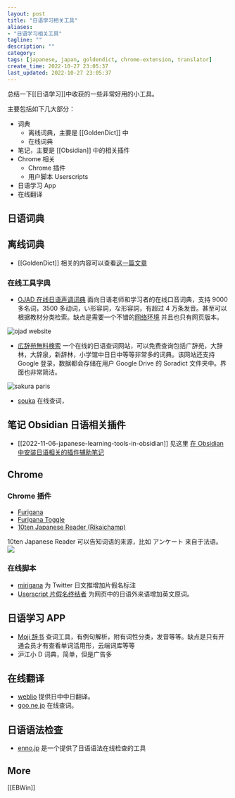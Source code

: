 ```yaml
---
layout: post
title: "日语学习相关工具"
aliases:
- "日语学习相关工具"
tagline: ""
description: ""
category: 
tags: [japanese, japan, goldendict, chrome-extension, translator]
create_time: 2022-10-27 23:05:37
last_updated: 2022-10-27 23:05:37
---
```


总结一下[[日语学习]]中收获的一些非常好用的小工具。

主要包括如下几大部分：

- 词典
  - 离线词典，主要是 [[GoldenDict]] 中
  - 在线词典
- 笔记，主要是 [[Obsidian]] 中的相关插件
- Chrome 相关
  - Chrome 插件
  - 用户脚本 Userscripts
- 日语学习 App
- 在线翻译

## 日语词典

## 离线词典

- [[GoldenDict]] 相关的内容可以查看[这一篇文章](https://blog.einverne.info/post/2022/10/japanese-goldendict-dictionary.html)

### 在线工具字典

- [OJAD 在线日语声调词典](https://www.gavo.t.u-tokyo.ac.jp/ojad/) 面向日语老师和学习者的在线口音词典，支持 9000 多名词，3500 多动词，い形容詞，な形容詞，有超过 4 万条发音。甚至可以根据教材分类检索。缺点是需要一个不错的[网络环境](https://board.gtk.pw) 并且也只有网页版本。

![ojad website](https://photo.einverne.info/images/2022/10/27/RrWn.png)

- [広辞苑無料検索](https://sakura-paris.org/dict/) 一个在线的日语查词网站，可以免费查询包括广辞苑，大辞林，大辞泉，新辞林，小学馆中日日中等等非常多的词典。该网站还支持 Google 登录，数据都会存储在用户 Google Drive 的 Soradict 文件夹中。界面也非常简洁。

![sakura paris](https://photo.einverne.info/images/2022/10/27/Rtfl.png)

- [souka](https://soukaapp.com/) 在线查词，

## 笔记 Obsidian 日语相关插件

- [[2022-11-06-japanese-learning-tools-in-obsidian]] 见这里 [在 Obsidian 中安装日语相关的插件辅助笔记](/post/2022/11/japanese-learning-tools-in-obsidian.html)

## Chrome

### Chrome 插件

- [Furigana](https://chrome.google.com/webstore/detail/furigana/ingbigompaecaefaoihaicmkgepkmkeg)
- [Furigana Toggle](https://chrome.google.com/webstore/detail/furigana-toggle/nkkjdpdmojaobchjkhhlfgeopllbldcg/related)
- [10ten Japanese Reader (Rikaichamp)](https://chrome.google.com/webstore/detail/10ten-japanese-reader-rik/pnmaklegiibbioifkmfkgpfnmdehdfan)

10ten Japanese Reader 可以告知词语的来源，比如 アンケート 来自于法语。
![](https://photo.einverne.info/images/2023/01/12/g2wr.png)

### 在线脚本

- [mirigana](https://chrome.google.com/webstore/detail/mirigana/hbekfodhcnfpkmoeaijgbamedofonjib) 为 Twitter 日文推增加片假名标注
- [Userscript 片假名终结者](https://greasyfork.org/zh-CN/scripts/33268-katakana-terminator) 为网页中的日语外来语增加英文原词。

## 日语学习 APP

- [Moji 辞书](https://www.mojidict.com/) 查词工具，有例句解析，附有词性分类，发音等等。缺点是只有开通会员才有查看单词活用形，云端词库等等
- 沪江小 D 词典，简单，但是广告多

## 在线翻译

- [weblio](https://cjjc.weblio.jp/) 提供日中中日翻译。
- [goo.ne.jp](https://dictionary.goo.ne.jp/) 在线查词。

## 日语语法检查

- [enno.jp](https://enno.jp/) 是一个提供了日语语法在线检查的工具

## More

[[EBWin]]
